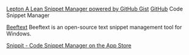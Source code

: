 
[Lepton A Lean Snippet Manager powered by GitHub Gist](https://hackjutsu.com/Lepton/)
[GitHub](https://github.com/hackjutsu/Lepton)
Code Snippet Manager

[Beeftext](https://beeftext.org/)
Beeftext is an open-source text snippet management tool for Windows.

[Snippit - Code Snippet Manager on the App Store](https://apps.apple.com/us/app/snippit-code-snippet-manager/id1465481124)
